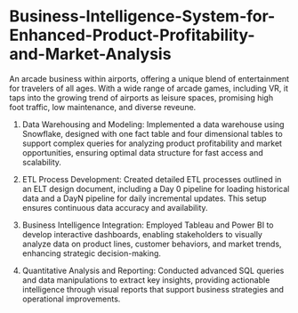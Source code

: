 # Business-Intelligence-System-for-Enhanced-Product-Profitability-and-Market-Analysis
An arcade business within airports, offering a unique blend of entertainment for travelers of all ages. With a wide range of arcade games, including VR, it taps into the growing trend of airports as leisure spaces, promising high foot traffic, low maintenance, and diverse reveune.
1. Data Warehousing and Modeling: Implemented a data warehouse using Snowflake, designed with one fact table and four dimensional tables to support complex queries for analyzing product profitability and market opportunities, ensuring optimal data structure for fast access and scalability.

2. ETL Process Development: Created detailed ETL processes outlined in an ELT design document, including a Day 0 pipeline for loading historical data and a DayN pipeline for daily incremental updates. This setup ensures continuous data accuracy and availability.

3. Business Intelligence Integration: Employed Tableau and Power BI to develop interactive dashboards, enabling stakeholders to visually analyze data on product lines, customer behaviors, and market trends, enhancing strategic decision-making.

4. Quantitative Analysis and Reporting: Conducted advanced SQL queries and data manipulations to extract key insights, providing actionable intelligence through visual reports that support business strategies and operational improvements.
